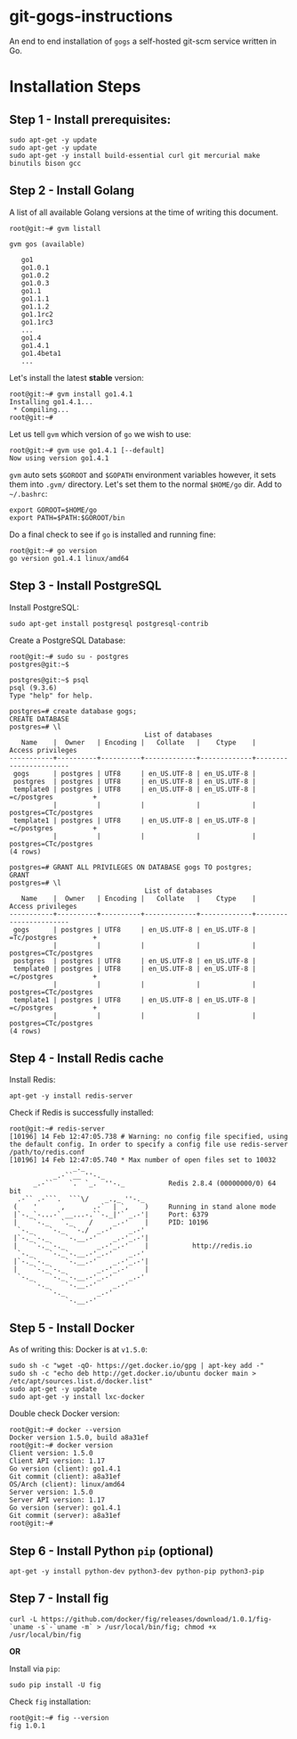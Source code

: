 git-gogs-instructions
======================
An end to end installation of `gogs` a self-hosted git-scm service written in Go.

# Installation Steps

Step 1 - Install prerequisites:  
--------------------
    sudo apt-get -y update
    sudo apt-get -y update
    sudo apt-get -y install build-essential curl git mercurial make binutils bison gcc

Step 2 - Install Golang
--------------------
A list of all available Golang versions at the time of writing this document.

    root@git:~# gvm listall
    
    gvm gos (available)
    
       go1
       go1.0.1
       go1.0.2
       go1.0.3
       go1.1
       go1.1.1
       go1.1.2
       go1.1rc2
       go1.1rc3
       ...
       go1.4
       go1.4.1
       go1.4beta1
       ...

Let's install the latest **stable** version:

    root@git:~# gvm install go1.4.1
    Installing go1.4.1...
     * Compiling...
    root@git:~# 

Let us tell `gvm` which version of `go` we wish to use:

    root@git:~# gvm use go1.4.1 [--default]
    Now using version go1.4.1

`gvm` auto sets `$GOROOT` and `$GOPATH` environment variables however, it sets them into `.gvm/` directory. Let's set them to the normal `$HOME/go` dir.
Add to `~/.bashrc`:  

    export GOROOT=$HOME/go
    export PATH=$PATH:$GOROOT/bin

Do a final check to see if `go` is installed and running fine:

    root@git:~# go version
    go version go1.4.1 linux/amd64

Step 3 - Install PostgreSQL
--------------------
Install PostgreSQL:

    sudo apt-get install postgresql postgresql-contrib

Create a PostgreSQL Database:

    root@git:~# sudo su - postgres
    postgres@git:~$
    
    postgres@git:~$ psql
    psql (9.3.6)
    Type "help" for help.
    
    postgres=# create database gogs;
    CREATE DATABASE
    postgres=# \l
                                      List of databases
       Name    |  Owner   | Encoding |   Collate   |    Ctype    |   Access privileges   
    -----------+----------+----------+-------------+-------------+-----------------------
     gogs      | postgres | UTF8     | en_US.UTF-8 | en_US.UTF-8 | 
     postgres  | postgres | UTF8     | en_US.UTF-8 | en_US.UTF-8 | 
     template0 | postgres | UTF8     | en_US.UTF-8 | en_US.UTF-8 | =c/postgres          +
               |          |          |             |             | postgres=CTc/postgres
     template1 | postgres | UTF8     | en_US.UTF-8 | en_US.UTF-8 | =c/postgres          +
               |          |          |             |             | postgres=CTc/postgres
    (4 rows)
    
    postgres=# GRANT ALL PRIVILEGES ON DATABASE gogs TO postgres;
    GRANT
    postgres=# \l
                                      List of databases
       Name    |  Owner   | Encoding |   Collate   |    Ctype    |   Access privileges   
    -----------+----------+----------+-------------+-------------+-----------------------
     gogs      | postgres | UTF8     | en_US.UTF-8 | en_US.UTF-8 | =Tc/postgres         +
               |          |          |             |             | postgres=CTc/postgres
     postgres  | postgres | UTF8     | en_US.UTF-8 | en_US.UTF-8 | 
     template0 | postgres | UTF8     | en_US.UTF-8 | en_US.UTF-8 | =c/postgres          +
               |          |          |             |             | postgres=CTc/postgres
     template1 | postgres | UTF8     | en_US.UTF-8 | en_US.UTF-8 | =c/postgres          +
               |          |          |             |             | postgres=CTc/postgres
    (4 rows)

Step 4 - Install Redis cache
--------------------
Install Redis:

    apt-get -y install redis-server
    
Check if Redis is successfully installed:

    root@git:~# redis-server
    [10196] 14 Feb 12:47:05.738 # Warning: no config file specified, using the default config. In order to specify a config file use redis-server /path/to/redis.conf
    [10196] 14 Feb 12:47:05.740 * Max number of open files set to 10032
                    _._                                                  
               _.-``__ ''-._                                             
          _.-``    `.  `_.  ''-._           Redis 2.8.4 (00000000/0) 64 bit
      .-`` .-```.  ```\/    _.,_ ''-._                                   
     (    '      ,       .-`  | `,    )     Running in stand alone mode
     |`-._`-...-` __...-.``-._|'` _.-'|     Port: 6379
     |    `-._   `._    /     _.-'    |     PID: 10196
      `-._    `-._  `-./  _.-'    _.-'                                   
     |`-._`-._    `-.__.-'    _.-'_.-'|                                  
     |    `-._`-._        _.-'_.-'    |           http://redis.io        
      `-._    `-._`-.__.-'_.-'    _.-'                                   
     |`-._`-._    `-.__.-'    _.-'_.-'|                                  
     |    `-._`-._        _.-'_.-'    |                                  
      `-._    `-._`-.__.-'_.-'    _.-'                                   
          `-._    `-.__.-'    _.-'                                       
              `-._        _.-'                                           
                  `-.__.-'                                               

Step 5 - Install Docker
------------------------
As of writing this: Docker is at `v1.5.0`:

    sudo sh -c "wget -qO- https://get.docker.io/gpg | apt-key add -"
    sudo sh -c "echo deb http://get.docker.io/ubuntu docker main > /etc/apt/sources.list.d/docker.list"
    sudo apt-get -y update
    sudo apt-get -y install lxc-docker

Double check Docker version: 

    root@git:~# docker --version
    Docker version 1.5.0, build a8a31ef
    root@git:~# docker version
    Client version: 1.5.0
    Client API version: 1.17
    Go version (client): go1.4.1
    Git commit (client): a8a31ef
    OS/Arch (client): linux/amd64
    Server version: 1.5.0
    Server API version: 1.17
    Go version (server): go1.4.1
    Git commit (server): a8a31ef
    root@git:~# 

Step 6 - Install Python `pip` (optional)
-----------------------------------------
    apt-get -y install python-dev python3-dev python-pip python3-pip

Step 7 - Install fig
---------------------
    curl -L https://github.com/docker/fig/releases/download/1.0.1/fig-`uname -s`-`uname -m` > /usr/local/bin/fig; chmod +x /usr/local/bin/fig

**OR**

Install via `pip`:  

    sudo pip install -U fig

Check `fig` installation:

    root@git:~# fig --version
    fig 1.0.1
